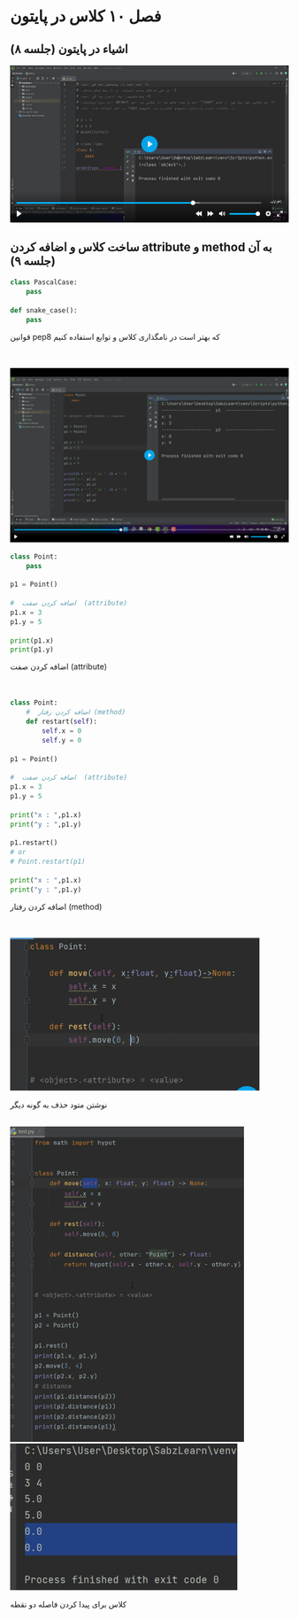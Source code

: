 # فصل ۱۰ کلاس در پایتون

## اشیاء در پایتون (جلسه ۸)

![Alt text](image.png)

## ساخت کلاس و اضافه کردن attribute و method به آن (جلسه ۹)


```python
class PascalCase:
    pass

def snake_case():
    pass
```
قوانین pep8 که بهتر است در نامگذاری کلاس و توابع استفاده کنیم
<br/><br/><br/>

![Alt text](image-1.png)

```python
class Point:
    pass

p1 = Point()

#  اضافه کردن صفت  (attribute)
p1.x = 3
p1.y = 5

print(p1.x)
print(p1.y)
```
اضافه کردن صفت  (attribute)
<br/><br/><br>

```python
class Point:
    #  اضافه کردن رفتار (method)
    def restart(self):
        self.x = 0
        self.y = 0

p1 = Point()

#  اضافه کردن صفت  (attribute)
p1.x = 3
p1.y = 5

print("x : ",p1.x)
print("y : ",p1.y)

p1.restart()
# or
# Point.restart(p1)

print("x : ",p1.x)
print("y : ",p1.y)
```
 اضافه کردن رفتار (method)
 <br><br><br>

![Alt text](image-2.png)

نوشتن متود حذف به گونه دیگر
<br><br>

![Alt text](image-3.png)
![Alt text](image-4.png)

کلاس برای پیدا کردن فاصله دو نقطه
